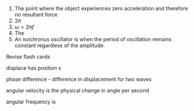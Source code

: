 1. The point where the object experiences zero acceleration and therefore no resultant force
2. $2\pi$
3. $\omega=2\pi f$
4. The 
5. An isochronus oscillator is when the period of oscillation remains constant regardless of the amplitude. 

Revise flash cards

displace has position x

phase difference - difference in displacement for two waves

angular velocity is the physical change in angle per second

angular frequency is 
   
